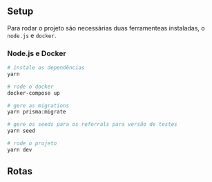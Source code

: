 ## Setup

Para rodar o projeto são necessárias duas ferramenteas instaladas, o `node.js` e `docker`.

### Node.js e Docker

```bash
# instale as dependências
yarn

# rode o docker
docker-compose up

# gere as migrations
yarn prisma:migrate

# gere os seeds para os referrals para versão de testes
yarn seed

# rode o projeto
yarn dev
```

## Rotas
